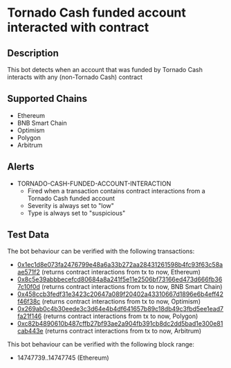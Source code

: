 # Tornado Cash funded account interacted with contract

## Description

This bot detects when an account that was funded by Tornado Cash interacts with any (non-Tornado Cash) contract

## Supported Chains

- Ethereum
- BNB Smart Chain
- Optimism
- Polygon
- Arbitrum

## Alerts

- TORNADO-CASH-FUNDED-ACCOUNT-INTERACTION
  - Fired when a transaction contains contract interactions from a Tornado Cash funded account
  - Severity is always set to "low"
  - Type is always set to "suspicious"

## Test Data

The bot behaviour can be verified with the following transactions:

- [0x1ec1d8e073fa2476799e48a6a33b272aa28431261598b4fc93f63c58aae571f2](https://etherscan.io/tx/0x1ec1d8e073fa2476799e48a6a33b272aa28431261598b4fc93f63c58aae571f2) (returns contract interactions from tx to now, Ethereum)
- [0x8c5e39abbbecefcd80684a8a241f5e11e2506bf73166ed473d666fb367c10f0d](https://bscscan.com/tx/0x8c5e39abbbecefcd80684a8a241f5e11e2506bf73166ed473d666fb367c10f0d) (returns contract interactions from tx to now, BNB Smart Chain)
- [0x458ccb3fedf31e3423c20647a089f20402a43310667d1896e6b4eff42f46f38c](https://optimistic.etherscan.io/tx/0x458ccb3fedf31e3423c20647a089f20402a43310667d1896e6b4eff42f46f38c) (returns contract interactions from tx to now, Optimism)
- [0x269ab0c4b30eede3c3d64e4b4df641657b89c18db49c3fbd5ee1ead7fa21f146](https://polygonscan.com/tx/0x269ab0c4b30eede3c3d64e4b4df641657b89c18db49c3fbd5ee1ead7fa21f146) (returns contract interactions from tx to now, Polygon)
- [0xc82b4890610b487cffb27bf93ae2a904fb391cb8dc2dd5bad1e300e81cab443e](https://arbiscan.io/tx/0xc82b4890610b487cffb27bf93ae2a904fb391cb8dc2dd5bad1e300e81cab443e) (returns contract interactions from tx to now, Arbitrum)

This bot behaviour can be verified with the following block range:

- 14747739..14747745 (Ethereum)
